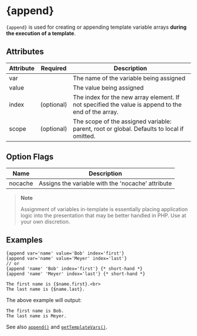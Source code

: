 # {append}

`{append}` is used for creating or appending template variable arrays
**during the execution of a template**.

## Attributes

| Attribute | Required   | Description                                                                                        |
|-----------|------------|----------------------------------------------------------------------------------------------------|
| var       |            | The name of the variable being assigned                                                            |
| value     |            | The value being assigned                                                                           |
| index     | (optional) | The index for the new array element. If not specified the value is append to the end of the array. |
| scope     | (optional) | The scope of the assigned variable: parent, root or global. Defaults to local if omitted.          |

## Option Flags

| Name    | Description                                         |
|---------|-----------------------------------------------------|
| nocache | Assigns the variable with the 'nocache' attribute   | 

> **Note**
>
> Assignment of variables in-template is essentially placing application
> logic into the presentation that may be better handled in PHP. Use at
> your own discretion.

## Examples

```smarty
{append var='name' value='Bob' index='first'}
{append var='name' value='Meyer' index='last'}
// or 
{append 'name' 'Bob' index='first'} {* short-hand *}
{append 'name' 'Meyer' index='last'} {* short-hand *}

The first name is {$name.first}.<br>
The last name is {$name.last}.
```
      
The above example will output:


    The first name is Bob.
    The last name is Meyer.

      

See also [`append()`](#api.append) and
[`getTemplateVars()`](#api.get.template.vars).
